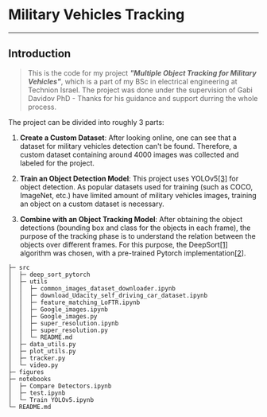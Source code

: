 # Military Vehicles Tracking

___
## Introduction
> This is the code for my project ___"Multiple Object Tracking for Military Vehicles"___, which is a part of my BSc in electrical engineering at Technion Israel. 
The project was done under the supervision of Gabi Davidov PhD - Thanks for his guidance and support durring the whole process.

The project can be divided into roughly 3 parts:

1. __Create a Custom Dataset__:
After looking online, one can see that a dataset for military vehicles detection can't be found.
Therefore, a custom dataset containing around 4000 images was collected and labeled for the project.

2. __Train an Object Detection Model__:
This project uses YOLOv5[[3]](#ref3) for object detection. As popular datasets used for training 
(such as COCO, ImageNet, etc.) have limited amount of military vehicles images, training an object on a custom dataset
is necessary.

3. __Combine with an Object Tracking Model__:
After obtaining the object detections (bounding box and class for the objects in each frame), the purpose of the tracking phase is to understand the relation between the objects over different frames. For this purpose, the DeepSort[[1]](#ref1) algorithm was chosen, with a pre-trained Pytorch implementation[[2]](#ref2).


```
├─ src
│  ├─ deep_sort_pytorch
│  ├─ utils
│  │  ├─ common_images_dataset_downloader.ipynb
│  │  ├─ download_Udacity_self_driving_car_dataset.ipynb
│  │  ├─ feature_matching_LoFTR.ipynb
│  │  ├─ Google_images.ipynb
│  │  ├─ Google_images.py
│  │  ├─ super_resolution.ipynb
│  │  ├─ super_resolution.py
│  │  └─ README.md
│  ├─ data_utils.py
│  ├─ plot_utils.py
│  ├─ tracker.py
│  └─ video.py
├─ figures
├─ notebooks
│  ├─ Compare Detectors.ipynb
│  ├─ test.ipynb
│  └─ Train YOLOv5.ipynb
└─ README.md
```

